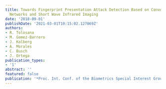 ```yaml
---
title: Towards Fingerprint Presentation Attack Detection Based on Convolutional Neural
  Networks and Short Wave Infrared Imaging
date: '2018-09-01'
publishDate: '2021-03-01T10:15:02.127069Z'
authors:
- R. Tolosana
- M. Gomez-Barrero
- J. Kolberg
- A. Morales
- C. Busch
- J. Ortega
publication_types:
- '1'
abstract: ''
featured: false
publication: '*Proc. Int. Conf. of the Biometrics Special Interest Group (BIOSIG)*'
---
```


